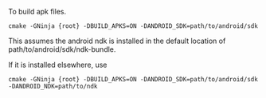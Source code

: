 To build apk files.

```
cmake -GNinja {root} -DBUILD_APKS=ON -DANDROID_SDK=path/to/android/sdk
```

This assumes the android ndk is installed in the default location of
path/to/android/sdk/ndk-bundle.

If it is installed elsewhere, use
```
cmake -GNinja {root} -DBUILD_APKS=ON -DANDROID_SDK=path/to/android/sdk -DANDROID_NDK=path/to/ndk
```
